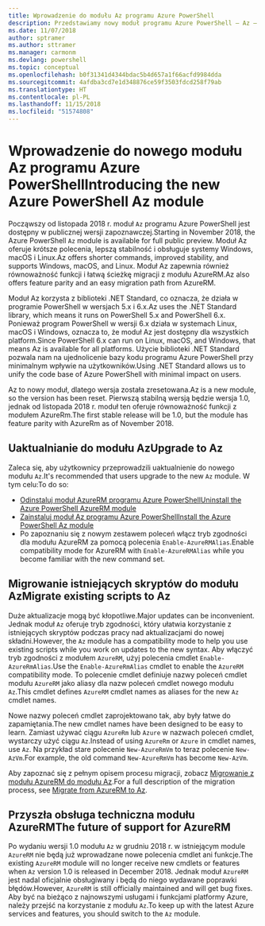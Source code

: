 ```yaml
---
title: Wprowadzenie do modułu Az programu Azure PowerShell
description: Przedstawiamy nowy moduł programu Azure PowerShell — Az — który zastąpi moduł AzureRM.
ms.date: 11/07/2018
author: sptramer
ms.author: sttramer
ms.manager: carmonm
ms.devlang: powershell
ms.topic: conceptual
ms.openlocfilehash: b0f31341d4344bdac5b4d657a1f66acfd9984dda
ms.sourcegitcommit: 4afdba3cd7e1d348876ce59f3503fdcd258f79ab
ms.translationtype: HT
ms.contentlocale: pl-PL
ms.lasthandoff: 11/15/2018
ms.locfileid: "51574808"
---
```

# <a name="introducing-the-new-azure-powershell-az-module"></a><span data-ttu-id="3a860-103">Wprowadzenie do nowego modułu Az programu Azure PowerShell</span><span class="sxs-lookup"><span data-stu-id="3a860-103">Introducing the new Azure PowerShell Az module</span></span>

<span data-ttu-id="3a860-104">Począwszy od listopada 2018 r. moduł `Az` programu Azure PowerShell jest dostępny w publicznej wersji zapoznawczej.</span><span class="sxs-lookup"><span data-stu-id="3a860-104">Starting in November 2018, the Azure PowerShell `Az` module is available for full public preview.</span></span>
<span data-ttu-id="3a860-105">Moduł Az oferuje krótsze polecenia, lepszą stabilność i obsługuje systemy Windows, macOS i Linux.</span><span class="sxs-lookup"><span data-stu-id="3a860-105">Az offers shorter commands, improved stability, and supports Windows, macOS, and Linux.</span></span> <span data-ttu-id="3a860-106">Moduł Az zapewnia również równoważność funkcji i łatwą ścieżkę migracji z modułu AzureRM.</span><span class="sxs-lookup"><span data-stu-id="3a860-106">Az also offers feature parity and an easy migration path from AzureRM.</span></span>

<span data-ttu-id="3a860-107">Moduł Az korzysta z biblioteki .NET Standard, co oznacza, że działa w programie PowerShell w wersjach 5.x i 6.x.</span><span class="sxs-lookup"><span data-stu-id="3a860-107">Az uses the .NET Standard library, which means it runs on PowerShell 5.x and PowerShell 6.x.</span></span>
<span data-ttu-id="3a860-108">Ponieważ program PowerShell w wersji 6.x działa w systemach Linux, macOS i Windows, oznacza to, że moduł Az jest dostępny dla wszystkich platform.</span><span class="sxs-lookup"><span data-stu-id="3a860-108">Since PowerShell 6.x can run on Linux, macOS, and Windows, that means Az is available for all platforms.</span></span>
<span data-ttu-id="3a860-109">Użycie biblioteki .NET Standard pozwala nam na ujednolicenie bazy kodu programu Azure PowerShell przy minimalnym wpływie na użytkowników.</span><span class="sxs-lookup"><span data-stu-id="3a860-109">Using .NET Standard allows us to unify the code base of Azure PowerShell with minimal impact on users.</span></span>

<span data-ttu-id="3a860-110">Az to nowy moduł, dlatego wersja została zresetowana.</span><span class="sxs-lookup"><span data-stu-id="3a860-110">Az is a new module, so the version has been reset.</span></span> <span data-ttu-id="3a860-111">Pierwszą stabilną wersją będzie wersja 1.0, jednak od listopada 2018 r. moduł ten oferuje równoważność funkcji z modułem AzureRm.</span><span class="sxs-lookup"><span data-stu-id="3a860-111">The first stable release will be 1.0, but the module has feature parity with AzureRm as of November 2018.</span></span>

## <a name="upgrade-to-az"></a><span data-ttu-id="3a860-112">Uaktualnianie do modułu Az</span><span class="sxs-lookup"><span data-stu-id="3a860-112">Upgrade to Az</span></span>

<span data-ttu-id="3a860-113">Zaleca się, aby użytkownicy przeprowadzili uaktualnienie do nowego modułu `Az`.</span><span class="sxs-lookup"><span data-stu-id="3a860-113">It's recommended that users upgrade to the new `Az` module.</span></span> <span data-ttu-id="3a860-114">W tym celu:</span><span class="sxs-lookup"><span data-stu-id="3a860-114">To do so:</span></span>

* [<span data-ttu-id="3a860-115">Odinstaluj moduł AzureRM programu Azure PowerShell</span><span class="sxs-lookup"><span data-stu-id="3a860-115">Uninstall the Azure PowerShell AzureRM module</span></span>](/powershell/azure/uninstall-azurerm-ps)
* [<span data-ttu-id="3a860-116">Zainstaluj moduł Az programu Azure PowerShell</span><span class="sxs-lookup"><span data-stu-id="3a860-116">Install the Azure PowerShell Az module</span></span>](/powershell/azure/install-az-ps)
* <span data-ttu-id="3a860-117">Po zapoznaniu się z nowym zestawem poleceń włącz tryb zgodności dla modułu AzureRM za pomocą polecenia `Enable-AzureRMAlias`.</span><span class="sxs-lookup"><span data-stu-id="3a860-117">Enable compatibility mode for AzureRM with `Enable-AzureRMAlias` while you become familiar with the new command set.</span></span>

## <a name="migrate-existing-scripts-to-az"></a><span data-ttu-id="3a860-118">Migrowanie istniejących skryptów do modułu Az</span><span class="sxs-lookup"><span data-stu-id="3a860-118">Migrate existing scripts to Az</span></span>

<span data-ttu-id="3a860-119">Duże aktualizacje mogą być kłopotliwe.</span><span class="sxs-lookup"><span data-stu-id="3a860-119">Major updates can be inconvenient.</span></span> <span data-ttu-id="3a860-120">Jednak moduł `Az` oferuje tryb zgodności, który ułatwia korzystanie z istniejących skryptów podczas pracy nad aktualizacjami do nowej składni.</span><span class="sxs-lookup"><span data-stu-id="3a860-120">However, the `Az` module has a compatibility mode to help you use existing scripts while you work on updates to the new syntax.</span></span> <span data-ttu-id="3a860-121">Aby włączyć tryb zgodności z modułem `AzureRM`, użyj polecenia cmdlet `Enable-AzureRmAlias`.</span><span class="sxs-lookup"><span data-stu-id="3a860-121">Use the `Enable-AzureRmAlias` cmdlet to enable the `AzureRM` compatibility mode.</span></span> <span data-ttu-id="3a860-122">To polecenie cmdlet definiuje nazwy poleceń cmdlet modułu `AzureRM` jako aliasy dla nazw poleceń cmdlet nowego modułu `Az`.</span><span class="sxs-lookup"><span data-stu-id="3a860-122">This cmdlet defines `AzureRM` cmdlet names as aliases for the new `Az` cmdlet names.</span></span>

<span data-ttu-id="3a860-123">Nowe nazwy poleceń cmdlet zaprojektowano tak, aby były łatwe do zapamiętania.</span><span class="sxs-lookup"><span data-stu-id="3a860-123">The new cmdlet names have been designed to be easy to learn.</span></span> <span data-ttu-id="3a860-124">Zamiast używać ciągu `AzureRm` lub `Azure` w nazwach poleceń cmdlet, wystarczy użyć ciągu `Az`.</span><span class="sxs-lookup"><span data-stu-id="3a860-124">Instead of using `AzureRm` or `Azure` in cmdlet names, use `Az`.</span></span> <span data-ttu-id="3a860-125">Na przykład stare polecenie `New-AzureRmVm` to teraz polecenie `New-AzVm`.</span><span class="sxs-lookup"><span data-stu-id="3a860-125">For example, the old command `New-AzureRmVm` has become `New-AzVm`.</span></span>

<span data-ttu-id="3a860-126">Aby zapoznać się z pełnym opisem procesu migracji, zobacz [Migrowanie z modułu AzureRM do modułu Az](migrate-from-azurerm-to-az.md).</span><span class="sxs-lookup"><span data-stu-id="3a860-126">For a full description of the migration process, see [Migrate from AzureRM to Az](migrate-from-azurerm-to-az.md).</span></span>

## <a name="the-future-of-support-for-azurerm"></a><span data-ttu-id="3a860-127">Przyszła obsługa techniczna modułu AzureRM</span><span class="sxs-lookup"><span data-stu-id="3a860-127">The future of support for AzureRM</span></span>

<span data-ttu-id="3a860-128">Po wydaniu wersji 1.0 modułu `Az` w grudniu 2018 r. w istniejącym module `AzureRM` nie będą już wprowadzane nowe polecenia cmdlet ani funkcje.</span><span class="sxs-lookup"><span data-stu-id="3a860-128">The existing `AzureRM` module will no longer receive new cmdlets or features when `Az` version 1.0 is released in December 2018.</span></span> <span data-ttu-id="3a860-129">Jednak moduł `AzureRM` jest nadal oficjalnie obsługiwany i będą do niego wydawane poprawki błędów.</span><span class="sxs-lookup"><span data-stu-id="3a860-129">However, `AzureRM` is still officially maintained and will get bug fixes.</span></span> <span data-ttu-id="3a860-130">Aby być na bieżąco z najnowszymi usługami i funkcjami platformy Azure, należy przejść na korzystanie z modułu `Az`.</span><span class="sxs-lookup"><span data-stu-id="3a860-130">To keep up with the latest Azure services and features, you should switch to the `Az` module.</span></span>